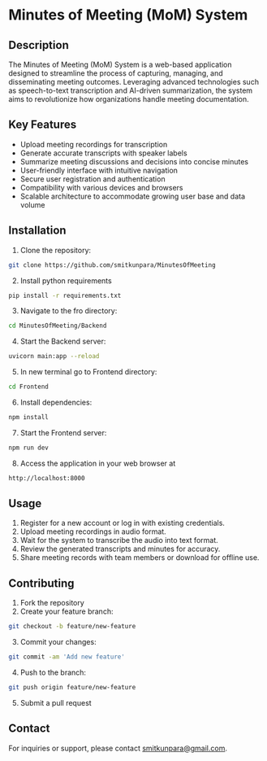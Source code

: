 # Minutes of Meeting (MoM) System

## Description
The Minutes of Meeting (MoM) System is a web-based application designed to streamline the process of capturing, managing, and disseminating meeting outcomes. Leveraging advanced technologies such as speech-to-text transcription and AI-driven summarization, the system aims to revolutionize how organizations handle meeting documentation.

## Key Features
- Upload meeting recordings for transcription
- Generate accurate transcripts with speaker labels
- Summarize meeting discussions and decisions into concise minutes
- User-friendly interface with intuitive navigation
- Secure user registration and authentication
- Compatibility with various devices and browsers
- Scalable architecture to accommodate growing user base and data volume

## Installation
1. Clone the repository: 
```bash 
git clone https://github.com/smitkunpara/MinutesOfMeeting
```
2. Install python requirements
```bash
pip install -r requirements.txt
```
3. Navigate to the fro directory: 
```bash 
cd MinutesOfMeeting/Backend 
```
4. Start the Backend server: 
```bash 
uvicorn main:app --reload
```
5. In new terminal go to Frontend directory: 
```bash 
cd Frontend 
```
6. Install dependencies: 
```bash 
npm install
```
7. Start the Frontend server: 
```bash 
npm run dev
```
8. Access the application in your web browser at 
```bash
http://localhost:8000
```

## Usage
1. Register for a new account or log in with existing credentials.
2. Upload meeting recordings in audio format.
3. Wait for the system to transcribe the audio into text format.
4. Review the generated transcripts and minutes for accuracy.
5. Share meeting records with team members or download for offline use.

## Contributing
1. Fork the repository
2. Create your feature branch: 
```bash 
git checkout -b feature/new-feature
```
3. Commit your changes: 
```bash 
git commit -am 'Add new feature'
```
4. Push to the branch: 
```bash 
git push origin feature/new-feature
```
5. Submit a pull request


## Contact
For inquiries or support, please contact [smitkunpara@gmail.com](mailto:smitkunpara@gmail.com).

